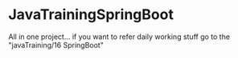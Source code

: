 # JavaTrainingSpringBoot

All in one project...
if you want to refer daily working stuff go to the "javaTraining/16 SpringBoot" 
